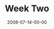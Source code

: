 ---
layout: message
category: message
series: "One"
title: "Week Two"
date: 2008-07-14-00-00
message_id: 506
description: "Crossroads is participating in the international \"One Prayer\" series in which various teachers from around the country share their one prayer for the church. In this talk, Craig Groeshel from LifeChurch.tv shares his prayer for the church to be \"one.\""
video: "http://s3.amazonaws.com/crossroads-media/messages/video/One2.mp4"
video-duration: "31:54"
video-image: "http://s3.amazonaws.com/crossroads-media/images/one2-still.jpg"
audio: "http://s3.amazonaws.com/crossroads-media/messages/audio/One2-final.mp3"
audio-duration: "30:03"
notes-description: ""
notes: "http://s3.amazonaws.com/crossroads-media/documents/SN_07-13-08.pdf"
notes-title: "One (Week Two) - Study Notes"
program: "http://s3.amazonaws.com/crossroads-media/documents/0712_13Program.pdf"
tag: 
 - lifechurchtv
 - craig-groeshel
 - unity
 - devil-video
explicit: false
---